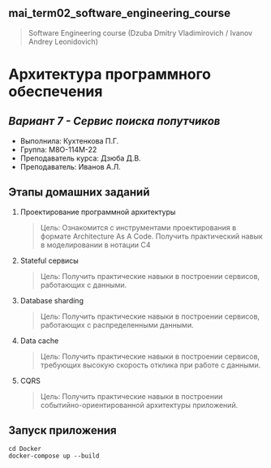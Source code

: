 ## mai_term02_software_engineering_course
> Software Engineering course (Dzuba Dmitry Vladimirovich / Ivanov Andrey Leonidovich)


# Архитектура программного обеспечения
## *Вариант 7 - Сервис поиска попутчиков*

* Выполнила: Кухтенкова П.Г.
* Группа: M8O-114M-22
* Преподаватель курса: Дзюба Д.В.
* Преподаватель: Иванов А.Л.

## Этапы домашних заданий

1. Проектирование программной архитектуры
    > Цель: Ознакомится с инструментами проектирования в формате Architecture As A Code. Получить практический навык в моделировании в нотации C4
2. Stateful сервисы
    > Цель: Получить практические навыки в построении сервисов, работающих с данными.
3. Database sharding
    > Цель: Получить практические навыки в построении сервисов, работающих с распределенными данными.
4. Data cache
    > Цель: Получить практические навыки в построении сервисов, требующих высокую скорость отклика при работе с данными.
5. CQRS
    > Цель: Получить практические навыки в построении событийно-ориентированной архитектуры приложений.

## Запуск приложения

```
cd Docker
docker-compose up --build
```
